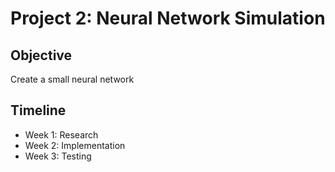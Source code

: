 # Project 2: Neural Network Simulation

## Objective
Create a small neural network

## Timeline
- Week 1: Research
- Week 2: Implementation
- Week 3: Testing
